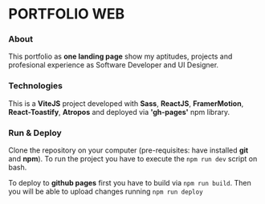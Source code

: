 # PORTFOLIO WEB

### About

This portfolio as **one landing page** show my aptitudes, projects and profesional experience as Software Developer and UI Designer.

### Technologies

This is a **ViteJS** project developed with **Sass**, **ReactJS**, **FramerMotion**, **React-Toastify**, **Atropos** and deployed via **'gh-pages'** npm library.

### Run & Deploy

Clone the repository on your computer (pre-requisites: have installed **git** and **npm**).
To run the project you have to execute the `npm run dev` script on bash.

To deploy to **github pages** first you have to build via `npm run build`. Then you will be able to upload changes running `npm run deploy`
